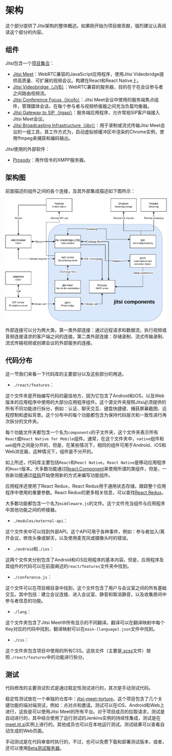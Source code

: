 # 架构

这个部分提供了Jitsi架构的整体概述。如果刚开始为项目做贡献，强烈建议认真阅读这个部分的内容。

## 组件

Jitsi包含一个[项目集合](https://jitsi.org/projects/)：
+ [Jitsi Meet](https://jitsi.org/jitsi-meet)：WebRTC兼容的JavaScript应用程序，使用Jitsi Videobridge提供高质量、可扩展的视频会议。构建在React和React Native上。
+ [Jitsi Videobridge（JVB）](https://jitsi.org/jitsi-videobridge)：WebRTC兼容的服务器，目的在于在会议参与者之间路由视频流。
+ [Jitsi Conference Focus（jicofo）](https://github.com/jitsi/jicofo)：Jitsi Meet会议中使用的服务端焦点组件，管理媒体会话，在每个参与者与视频桥接器之间充当负载均衡器。
+ [Jitsi Gateway to SIP（jigasi）](https://github.com/jitsi/jigasi)：服务端应用程序，允许常规SIP客户端接入Jitsi Meet会议。
+ [Jitsi Broadcasting Infrastructure（jibri）](https://github.com/jitsi/jibri)：用于录制或流式传输Jitsi Meet会议的一组工具，其工作方式为，启动虚拟帧缓冲区中渲染的Chrome实例，使用ffmpeg来捕获和编码输出。

Jitsi使用的外部软件：
+ [Prosody](https://prosody.im/)：用作信令的XMPP服务器。

## 架构图

前面描述的组件之间的各个连接，及其外部集成描述如下图所示：

![](https://raw.githubusercontent.com/jitsi/handbook/master/docs/assets/ArchitectureDiagram.png)

外部连接可以分为两大类。第一类外部连接：通过远程请求和数据流，执行视频或音频连接请求的客户端之间的连接。第二类外部连接：存储录制、流式传输录制、流式传输视频或创建会议的外部服务的连接。

## 代码分布

这一节我们来看一下代码库的主要部分以及这些部分的用途。

+ `./react/features`：

这个文件夹是开始编写代码的最佳地方，因为它包含了Android和iOS，以及Web版本的应用程序中使用的大部分应用程序组件。这个源文件夹按照Jitsi必须提供的所有不同功能进行拆分，例如：认证、聊天交互、键盘快捷键、捕获屏幕截图、远程控制和虚拟背景。这个分布中的每个功能都包含为保持代码层次和一致性进行再次拆分的文件夹。

每个功能文件夹都包含一个名为`components`的子文件夹，这个文件夹表示所有`React`或`React Native for Mobile`组件。通常，在这个文件夹中，`native`组件和`web`组件之间是分开的，但是，在某些情况下，相同的组件可用于Android、iOS和Web浏览器，这种情况下，组件是不分开的。

如上所述，代码库主要包括`React`和`React Native`，`React Native`是移动应用程序的`React`版本。大多数功能通过[React.Component](https://reactjs.org/docs/react-component.html)来使用所谓的类组件，但是，一些新功能通过[挂钩](https://reactjs.org/docs/hooks-intro.html)开始使用新的方式来编写功能组件。

应用程序还使用了React Redux，React Redux用于通用状态存储，跟踪整个应用程序中使用的重要参数。React Redux的更多相关信息，可以查找[React Redux](https://react-redux.js.org/)。

大多数功能都包含一个名为`middleware.js`的文件。这个文件充当组件与应用程序中其他功能之间的桥接器。

+ `./modules/external-api`：

这个文件夹中可以找到外部API。这个API可用于各种事件，例如：参与者加入/离开会议，修改头像或聊天，以及使用麦克风或摄像头时的错误。

+ `./android`和`./ios`：

这两个文件夹分别包含了Android和iOS应用程序的基本内容。但是，应用程序及其组件的代码可以在前面阐述的`react/features`文件夹中找到。

+ `./conference.js`：

这个文件可以在项目根目录中找到，这个文件包含了用户与会议室之间的所有基础交互。其中包括：建立会议连接、进入会议室、静音和取消静音，以及收集房间中参与者信息的功能。

+ `./lang`：

这个文件夹包含了Jitsi Meet中所有显示的不同翻译。翻译可以在翻译映射中每个Key对应的代码中找到，翻译映射可以在`main-[language].json`文件中找到。

+ `./css`：

这个文件夹包含项目中使用的所有CSS。这些文件（主要是[.scss](https://sass-lang.com/documentation/syntax)文件）按照`./react/features`中的功能进行拆分。

## 测试

代码修改的主要测试形式是通过稳定性测试进行的，其次是手动测试代码。

稳定性测试放在一个单独的仓库中：[jitsi-meet-torture](https://github.com/jitsi/jitsi-meet-torture)。这个项目包含了几个关键功能的端对端测试，例如：点对点和邀请。测试可以在iOS、Android和Web上进行，这些是可以使用Jitsi Meet的所有平台。对于项目成员的拉取请求，测试是自动进行的，其中结合使用了运行测试的Jenkins实例的持续性集成，测试是在[meet.jit.si](https://meet.jit.si)实例上进行的。其他成员也可以在本地运行测试。测试结果可以查看自动生成的Web页面。

手动测试是在代码审查时执行的，不过，也可以免费下载和部署测试版本，或者，还可以使用[Beta测试服务器](https://beta.meet.jit.si/)。
